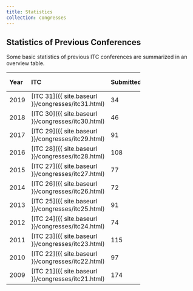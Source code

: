 ```yaml
---
title: Statistics
collection: congresses
---
```

<!--
HACK: The "collection: congresses" line is a hack to make this page's
breadcrumbs appear as
    Home / Congresses / Statistics,
instead of
    Home / Statistics,
without actually adding this page to the "congresses" collection.
-->

## Statistics of Previous Conferences

Some basic statistics of previous ITC conferences are summarized in an overview table.

<style>
table {
    width: 70%;
}
</style>


| Year | ITC                                                | Submitted | Accepted       | % Accepted | Tracks | Attendees |
| :--- | :-----------------------------                     | :---      | :---           | :-------   | :--    | :--       |
| 2019 | [ITC 31]({{ site.baseurl }}/congresses/itc31.html) | 34        | 15             | 44.12%     | 1      | 48        |
| 2018 | [ITC 30]({{ site.baseurl }}/congresses/itc30.html) | 46        | 18 (+11 other) | 39.13%     | 1      | 76        |
| 2017 | [ITC 29]({{ site.baseurl }}/congresses/itc29.html) | 91        | 28 (+2 demos)  | 30.77%     | 1      | 71        |
| 2016 | [ITC 28]({{ site.baseurl }}/congresses/itc28.html) | 108       | 37 (+6 demos)  | 34.30%     | 2      | 117       |
| 2015 | [ITC 27]({{ site.baseurl }}/congresses/itc27.html) | 77        | 26             | 33.70%     | 1      | 83        |
| 2014 | [ITC 26]({{ site.baseurl }}/congresses/itc26.html) | 72        | 27             | 37.50%     | 1      | 103       |
| 2013 | [ITC 25]({{ site.baseurl }}/congresses/itc25.html) | 91        | 32             | 35.10%     | 1      | 64        |
| 2012 | [ITC 24]({{ site.baseurl }}/congresses/itc24.html) | 74        | 24             | 32.40%     | 1      | 129       |
| 2011 | [ITC 23]({{ site.baseurl }}/congresses/itc23.html) | 115       | 38             | 33.00%     | 1      | 131       |
| 2010 | [ITC 22]({{ site.baseurl }}/congresses/itc22.html) | 97        | 35             | 36.10%     | 1      | 120       |
| 2009 | [ITC 21]({{ site.baseurl }}/congresses/itc21.html) | 174       | 58             | 33.30%     | 2      | 139       |

